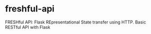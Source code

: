 # freshful-api
FRESHful API: Flask REpresentational State transfer using HTTP. Basic RESTful API with Flask

